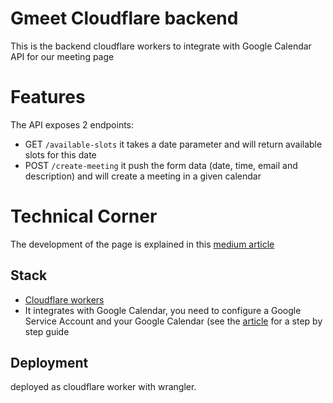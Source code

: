 # Gmeet Cloudflare backend
This is the backend cloudflare workers to integrate with Google Calendar API for our meeting page

# Features
The API exposes 2 endpoints:
- GET `/available-slots` it takes a date parameter and will return available slots for this date
- POST `/create-meeting` it push the form data (date, time, email and description) and will create a meeting in a given calendar

# Technical Corner

The development of the page is explained in this [medium article](https://medium.com/@frederic.henri/integrate-google-calendar-from-cloudflare-pages-9661528a2e84)

## Stack

- [Cloudflare workers](https://developers.cloudflare.com/workers/get-started/guide/)
- It integrates with Google Calendar, you need to configure a Google Service Account and your Google Calendar (see the [article](https://medium.com/@frederic.henri/nextjs-application-to-manage-your-google-calendar-and-your-invites-28dce1707b24) for a step by step guide

## Deployment

deployed as cloudflare worker with wrangler.
